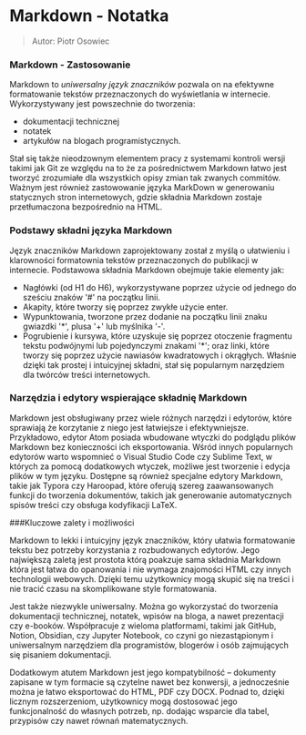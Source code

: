 # Markdown - Notatka
> Autor: Piotr Osowiec

### Markdown - Zastosowanie
Markdown to *uniwersalny język znaczników* pozwala on na efektywne formatowanie tekstów przeznaczonych do wyświetlania w internecie. 
Wykorzystywany jest powszechnie do tworzenia: 
- dokumentacji technicznej
- notatek
- artykułów na blogach programistycznych.
  
Stał się także nieodzownym elementem pracy z systemami kontroli wersji takimi jak Git ze względu na to że
za pośrednictwem Markdown łatwo jest tworzyć zrozumiałe dla wszystkich opisy zmian tak zwanych commitów.
Ważnym jest również zastowowanie języka MarkDown w generowaniu statycznych stron internetowych, gdzie składnia Markdown zostaje przetłumaczona bezpośrednio na HTML.

### Podstawy składni języka Markdown

Język znaczników Markdown zaprojektowany został z myślą o ułatwieniu i klarowności formatownia tekstów przeznaczonych do publikacji w internecie.
Podstawowa składnia Markdown obejmuje takie elementy jak: 
* Nagłówki (od H1 do H6), wykorzystywane poprzez użycie od jednego do sześciu znaków '#' na początku linii.
* Akapity, które tworzy się poprzez zwykłe użycie enter. 
* Wypunktowania, tworzone przez dodanie na początku linii znaku gwiazdki '*', plusa '+' lub myślnika '-'. 
* Pogrubienie i kursywa, które uzyskuje się poprzez otoczenie fragmentu tekstu podwójnymi lub pojedynczymi znakami '*'; oraz linki, które tworzy się poprzez użycie nawiasów kwadratowych i okrągłych.
Właśnie dzięki tak prostej i intuicyjnej składni, stał się popularnym narzędziem dla twórców treści internetowych.

### Narzędzia i edytory wspierające składnię Markdown

Markdown jest obsługiwany przez wiele różnych narzędzi i edytorów, które sprawiają że korzytanie z niego jest łatwiejsze i efektywniejsze. 
Przykładowo, edytor Atom posiada wbudowane wtyczki do podglądu plików Markdown bez konieczności ich eksportowania. 
Wśród innych popularnych edytorów warto wspomnieć o Visual Studio Code czy Sublime Text, w których za pomocą dodatkowych wtyczek, możliwe jest tworzenie i edycja plików w tym języku. 
Dostępne są również specjalne edytory Markdown, takie jak Typora czy Haroopad, które oferują szereg zaawansowanych funkcji do tworzenia dokumentów, 
takich jak generowanie automatycznych spisów treści czy obsługa kodyfikacji LaTeX. 

###Kluczowe zalety i możliwości

Markdown to lekki i intuicyjny język znaczników, który ułatwia formatowanie tekstu bez potrzeby korzystania z rozbudowanych edytorów. 
Jego największą zaletą jest prostota którą poakzuje sama składnia Markdown która jest łatwa do opanowania i nie wymaga znajomości HTML czy innych technologii webowych. 
Dzięki temu użytkownicy mogą skupić się na treści i nie tracić czasu na skomplikowane style formatowania.

Jest także niezwykle uniwersalny. 
Można go wykorzystać do tworzenia dokumentacji technicznej, notatek, wpisów na bloga, a nawet prezentacji czy e-booków. 
Współpracuje z wieloma platformami, takimi jak GitHub, Notion, Obsidian, czy Jupyter Notebook, co czyni go niezastąpionym i uniwersalnym
narzędziem dla programistów, blogerów i osób zajmujących się pisaniem dokumentacji.

Dodatkowym atutem Markdown jest jego kompatybilność – dokumenty zapisane w tym formacie są czytelne nawet bez konwersji, a jednocześnie można je łatwo eksportować do HTML, PDF czy DOCX. 
Podnad to, dzięki licznym rozszerzeniom, użytkownicy mogą dostosować jego funkcjonalność do własnych potrzeb, np. dodając wsparcie dla tabel, przypisów czy nawet równań matematycznych.

 
